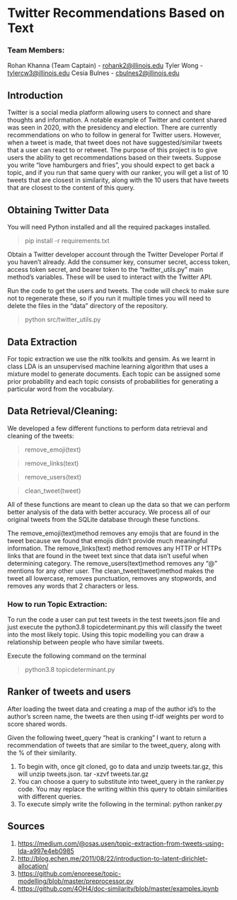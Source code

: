 # Twitter Recommendations Based on Text


### Team Members: 
Rohan Khanna (Team Captain) - rohank2@illinois.edu
Tyler Wong - tylercw3@illinois.edu
Cesia Bulnes - cbulnes2@illinois.edu



## Introduction

Twitter is a social media platform allowing users to connect and share thoughts and information. A notable example of Twitter and content shared was seen in 2020, with the presidency and election. There are currently recommendations on who to follow in general for Twitter users. However, when a tweet is made, that tweet does not have suggested/similar tweets that a user can react to or retweet. The purpose of this project is to give users the ability to get recommendations based on their tweets. Suppose you write “love hamburgers and fries”, you should expect to get back a topic, and if you run that same query with our ranker, you will get a list of 10 tweets that are closest in similarity, along with the 10 users that have tweets that are closest to the content of this query. 


## Obtaining Twitter Data
You will need Python installed and all the required packages installed.
>pip install -r requirements.txt

Obtain a Twitter developer account through the Twitter Developer Portal if you haven’t already. Add the consumer key, consumer secret, access token, access token secret, and bearer token to the “twitter_utils.py” main method’s variables. These will be used to interact with the Twitter API.

Run the code to get the users and tweets. The code will check to make sure not to regenerate these, so if you run it multiple times you will need to delete the files in the “data” directory of the repository.
>python src/twitter_utils.py

## Data Extraction
For topic extraction we use the nltk toolkits and gensim. As we learnt in class LDA is an unsupervised machine learning algorithm that uses a mixture model to generate documents. Each topic can be assigned some prior probability and each topic consists of probabilities for generating a particular word from the vocabulary.


## Data Retrieval/Cleaning:
We developed a few different functions to perform data retrieval and cleaning of the tweets:

>remove_emoji(text)

>remove_links(text)

>remove_users(text)

>clean_tweet(tweet)

All of these functions are meant to clean up the data so that we can perform better analysis of the data with better accuracy. We process all of our original tweets from the SQLite database through these functions.

The remove_emoji(text)method removes any emojis that are found in the tweet because we found that emojis didn’t provide much meaningful information. The remove_links(text) method removes any HTTP or HTTPs links that are found in the tweet text since that data isn’t useful when determining category. The remove_users(text)method removes any “@” mentions for any other user. The clean_tweet(tweet)method makes the tweet all lowercase, removes punctuation, removes any stopwords, and removes any words that 2 characters or less. 
### How to run Topic Extraction: 
To run the code a user can put test tweets in the test tweets.json file and just execute the python3.8 topicdeterminant.py this will classify the tweet into the most likely topic. Using this topic modelling you can draw a relationship between people who have similar tweets.

Execute the following command on the terminal
>python3.8 topicdeterminant.py 

## Ranker of tweets and users
After loading the tweet data and creating a map of the author id’s to the author’s screen name, the tweets are then using tf-idf weights per word to score shared words. 

Given the following tweet_query “heat is cranking” I want to return a recommendation of tweets that are similar to the tweet_query, along with the % of their similarity.
1) To begin with, once git cloned, go to data and unzip tweets.tar.gz, this will unzip tweets.json.
tar -xzvf tweets.tar.gz 
2) You can choose a query to substitute into tweet_query in the ranker.py code. You may replace the writing within this query to obtain similarities with different queries. 
3) To execute simply write the following in the terminal: python ranker.py



## Sources 
1. https://medium.com/@osas.usen/topic-extraction-from-tweets-using-lda-a997e4eb0985
2. http://blog.echen.me/2011/08/22/introduction-to-latent-dirichlet-allocation/
3. https://github.com/enoreese/topic-modelling/blob/master/preprocessor.py
4. https://github.com/4OH4/doc-similarity/blob/master/examples.ipynb

